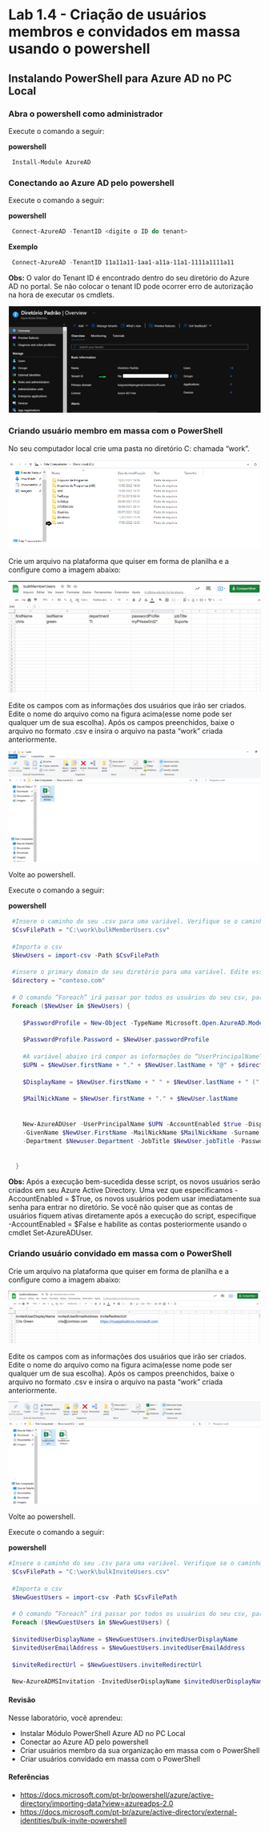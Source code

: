 # Lab 1.4 - Criação de usuários membros e convidados em massa usando o powershell

## Instalando PowerShell para Azure AD no PC Local

### Abra o powershell como administrador

Execute o comando a seguir:


 **powershell** 
  ```powershell
   Install-Module AzureAD
   ```

### Conectando ao Azure AD pelo powershell

Execute o comando a seguir:


 **powershell** 
  ```powershell
   Connect-AzureAD -TenantID <digite o ID do tenant>
   ```
 **Exemplo** 
  ```powershell
   Connect-AzureAD -TenantID 11a11a11-1aa1-a11a-11a1-1111a1111a11
   ```

**Obs:** O valor do Tenant ID é encontrado dentro do seu diretório do Azure AD no portal. Se não colocar o tenant ID pode ocorrer erro de autorização na hora de executar os cmdlets.

![image](../imagens/imagensTenantIDAAD.png)


### Criando usuário membro em massa com o PowerShell

No seu computador local crie uma pasta no diretório C: chamada “work”.

![image](../imagens/Lab1.4_pastaWork.png)

Crie um arquivo na plataforma que quiser em forma de planilha e a configure como a imagem abaixo:

![image](../imagens/Lab1.4_userMembercsv.png)

Edite os campos com as informações dos usuários que irão ser criados. Edite o nome do arquivo como na figura acima(esse nome pode ser qualquer um de sua escolha). Após os campos preenchidos, baixe o arquivo no formato .csv e insira o arquivo na pasta “work” criada anteriormente.

![image](../imagens/Lab1.4_pastaWork2.png)

Volte ao powershell.


Execute o comando a seguir:


 **powershell** 
  ```powershell
   #Insere o caminho do seu .csv para uma variável. Verifique se o caminho está igual ao seu, caso não esteja coloque o caminho correto do seu arquivo.
   $CsvFilePath = "C:\work\bulkMemberUsers.csv"

   #Importa o csv
   $NewUsers = import-csv -Path $CsvFilePath

   #insere o primary domain do seu diretório para uma variável. Edite esse campo com o seu.
   $directory = "contoso.com"

   # O comando “Foreach” irá passar por todos os usuários do seu csv, para que possam ser criados.
   Foreach ($NewUser in $NewUsers) { 

      $PasswordProfile = New-Object -TypeName Microsoft.Open.AzureAD.Model.PasswordProfile

      $PasswordProfile.Password = $NewUser.passwordProfile

      #A variável abaixo irá compor as informações do “UserPrincipalName”
      $UPN = $NewUser.firstName + "." + $NewUser.lastName + "@" + $directory

      $DisplayName = $NewUser.firstName + " " + $NewUser.lastName + " (" + $NewUser.department + ")"

      $MailNickName = $NewUser.firstName + "." + $NewUser.lastName


      New-AzureADUser -UserPrincipalName $UPN -AccountEnabled $true -DisplayName $DisplayName `
      -GivenName $NewUser.FirstName -MailNickName $MailNickName -Surname $NewUser.LastName `
      -Department $Newuser.Department -JobTitle $NewUser.jobTitle -PasswordProfile $PasswordProfile


    }

   ```

**Obs:** Após a execução bem-sucedida desse script, os novos usuários serão criados em seu Azure Active Directory. Uma vez que especificamos -AccountEnabled = $True, os novos usuários podem usar imediatamente sua senha para entrar no diretório. Se você não quiser que as contas de usuários fiquem ativas diretamente após a execução do script, especifique -AccountEnabled = $False e habilite as contas posteriormente usando o cmdlet Set-AzureADUser.



### Criando usuário convidado em massa com o PowerShell

Crie um arquivo na plataforma que quiser em forma de planilha e a configure como a imagem abaixo:

![image](../imagens/Lab1.4_guestMembercsv.png)


Edite os campos com as informações dos usuários que irão ser criados. Edite o nome do arquivo como na figura acima(esse nome pode ser qualquer um de sua escolha). Após os campos preenchidos, baixe o arquivo no formato .csv e insira o arquivo na pasta “work” criada anteriormente.

![image](../imagens/Lab1.4_pastaWorkinvite.png)

Volte ao powershell.

Execute o comando a seguir:


 **powershell** 
  ```powershell
 #Insere o caminho do seu .csv para uma variável. Verifique se o caminho está igual ao seu, caso não esteja coloque o caminho correto do seu arquivo.
   $CsvFilePath = "C:\work\bulkInviteUsers.csv"

   #Importa o csv
   $NewGuestUsers = import-csv -Path $CsvFilePath

   # O comando “Foreach” irá passar por todos os usuários do seu csv, para que possam ser criados.
   Foreach ($NewGuestUsers in $NewGuestUsers) { 

   $invitedUserDisplayName = $NewGuestUsers.invitedUserDisplayName 
   $invitedUserEmailAddress = $NewGuestUsers.invitedUserEmailAddress

   $inviteRedirectUrl = $NewGuestUsers.inviteRedirectUrl

   New-AzureADMSInvitation -InvitedUserDisplayName $invitedUserDisplayName -InvitedUserEmailAddress $invitedUserEmailAddress -SendInvitationMessage $True -InviteRedirectUrl $inviteRedirectUrll
   ```


#### Revisão

Nesse laboratório, você aprendeu:

+ Instalar Módulo PowerShell Azure AD no PC Local
+ Conectar ao Azure AD pelo powershell
+ Criar usuários membro da sua organização em massa com o PowerShell
+ Criar usuários convidado em massa com o PowerShell



#### Referências

+ https://docs.microsoft.com/pt-br/powershell/azure/active-directory/importing-data?view=azureadps-2.0
+ https://docs.microsoft.com/pt-br/azure/active-directory/external-identities/bulk-invite-powershell
